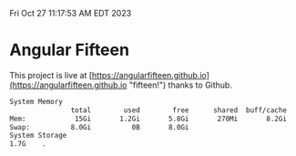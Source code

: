 Fri Oct 27 11:17:53 AM EDT 2023

# Angular Fifteen


This project is live at [https://angularfifteen.github.io](https://angularfifteen.github.io "fifteen!") thanks to Github.

```bash
System Memory
               total        used        free      shared  buff/cache   available
Mem:            15Gi       1.2Gi       5.8Gi       270Mi       8.2Gi        13Gi
Swap:          8.0Gi          0B       8.0Gi
System Storage
1.7G	.
